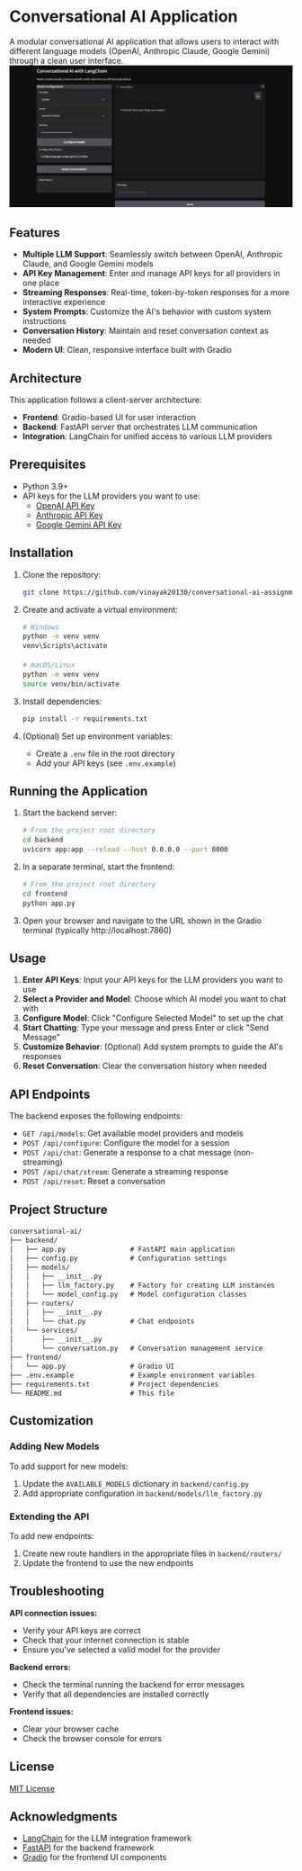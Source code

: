 # Conversational AI Application

A modular conversational AI application that allows users to interact with different language models (OpenAI, Anthropic Claude, Google Gemini) through a clean user interface.
![Working image](image.png)
## Features

- **Multiple LLM Support**: Seamlessly switch between OpenAI, Anthropic Claude, and Google Gemini models
- **API Key Management**: Enter and manage API keys for all providers in one place
- **Streaming Responses**: Real-time, token-by-token responses for a more interactive experience
- **System Prompts**: Customize the AI's behavior with custom system instructions
- **Conversation History**: Maintain and reset conversation context as needed
- **Modern UI**: Clean, responsive interface built with Gradio

## Architecture

This application follows a client-server architecture:

- **Frontend**: Gradio-based UI for user interaction
- **Backend**: FastAPI server that orchestrates LLM communication
- **Integration**: LangChain for unified access to various LLM providers

## Prerequisites

- Python 3.9+ 
- API keys for the LLM providers you want to use:
  - [OpenAI API Key](https://platform.openai.com/account/api-keys)
  - [Anthropic API Key](https://console.anthropic.com/account/keys)
  - [Google Gemini API Key](https://makersuite.google.com/app/apikey)

## Installation

1. Clone the repository:
   ```bash
   git clone https://github.com/vinayak20130/conversational-ai-assignment.git
   ```

2. Create and activate a virtual environment:
   ```bash
   # Windows
   python -m venv venv
   venv\Scripts\activate

   # macOS/Linux
   python -m venv venv
   source venv/bin/activate
   ```

3. Install dependencies:
   ```bash
   pip install -r requirements.txt
   ```

4. (Optional) Set up environment variables:
   - Create a `.env` file in the root directory
   - Add your API keys (see `.env.example`)

## Running the Application

1. Start the backend server:
   ```bash
   # From the project root directory
   cd backend
   uvicorn app:app --reload --host 0.0.0.0 --port 8000
   ```

2. In a separate terminal, start the frontend:
   ```bash
   # From the project root directory
   cd frontend
   python app.py
   ```

3. Open your browser and navigate to the URL shown in the Gradio terminal (typically http://localhost:7860)

## Usage

1. **Enter API Keys**: Input your API keys for the LLM providers you want to use
2. **Select a Provider and Model**: Choose which AI model you want to chat with
3. **Configure Model**: Click "Configure Selected Model" to set up the chat
4. **Start Chatting**: Type your message and press Enter or click "Send Message"
5. **Customize Behavior**: (Optional) Add system prompts to guide the AI's responses
6. **Reset Conversation**: Clear the conversation history when needed

## API Endpoints

The backend exposes the following endpoints:

- `GET /api/models`: Get available model providers and models
- `POST /api/configure`: Configure the model for a session
- `POST /api/chat`: Generate a response to a chat message (non-streaming)
- `POST /api/chat/stream`: Generate a streaming response
- `POST /api/reset`: Reset a conversation

## Project Structure

```
conversational-ai/
├── backend/
│   ├── app.py                # FastAPI main application
│   ├── config.py             # Configuration settings
│   ├── models/
│   │   ├── __init__.py
│   │   ├── llm_factory.py    # Factory for creating LLM instances
│   │   └── model_config.py   # Model configuration classes
│   ├── routers/
│   │   ├── __init__.py
│   │   └── chat.py           # Chat endpoints
│   └── services/
│       ├── __init__.py
│       └── conversation.py   # Conversation management service
├── frontend/
│   └── app.py                # Gradio UI
├── .env.example              # Example environment variables
├── requirements.txt          # Project dependencies
└── README.md                 # This file
```

## Customization

### Adding New Models

To add support for new models:

1. Update the `AVAILABLE_MODELS` dictionary in `backend/config.py`
2. Add appropriate configuration in `backend/models/llm_factory.py`

### Extending the API

To add new endpoints:

1. Create new route handlers in the appropriate files in `backend/routers/`
2. Update the frontend to use the new endpoints

## Troubleshooting

**API connection issues:**
- Verify your API keys are correct
- Check that your internet connection is stable
- Ensure you've selected a valid model for the provider

**Backend errors:**
- Check the terminal running the backend for error messages
- Verify that all dependencies are installed correctly

**Frontend issues:**
- Clear your browser cache
- Check the browser console for errors

## License

[MIT License](LICENSE)

## Acknowledgments

- [LangChain](https://github.com/langchain-ai/langchain) for the LLM integration framework
- [FastAPI](https://fastapi.tiangolo.com/) for the backend framework
- [Gradio](https://gradio.app/) for the frontend UI components